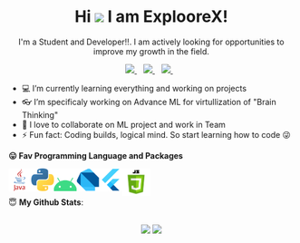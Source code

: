 <H1 align='center'>Hi <img src="https://raw.githubusercontent.com/MartinHeinz/MartinHeinz/master/wave.gif" width="30px"> I am ExplooreX!</H1>
<p align='center'>I'm a Student and Developer!!. I am actively looking for opportunities to improve my growth in the field.</p>

<p align='center'>
<a href="#">
  <img src="https://img.shields.io/badge/twitter-%231DA1F2.svg?&style=for-the-badge&logo=twitter&logoColor=white" />
</a>&nbsp;&nbsp;
<a href="mailto:exploorex@gmail.com">
  <img src="https://img.shields.io/badge/email-%23D14836.svg?&style=for-the-badge&logo=gmail&logoColor=white" />
</a>&nbsp;&nbsp;
<a href="#">
  <img src="https://img.shields.io/badge/linkedin-%230077B5.svg?&style=for-the-badge&logo=linkedin&logoColor=white" />
</a>&nbsp;&nbsp;

</p>

- 💻 I’m currently learning everything and working on projects
- 👓 I’m specificaly working on Advance ML for virtullization of "Brain Thinking"
- 🤝 I love to collaborate on ML project and work in Team
- ⚡ Fun fact: Coding builds, logical mind. So start learning how to code 😜


<b>😛 Fav Programming Language and Packages </b>

<img align="left" alt="Java" width="40px" src="https://raw.githubusercontent.com/8Bit1Byte/8Bit1Byte/master/Images/java.png" />
<img align="left" alt="Python" width="40px" src="https://raw.githubusercontent.com/8Bit1Byte/8Bit1Byte/master/Images/python.png" />
<img align="left" alt="Android" width="40px" src="https://raw.githubusercontent.com/8Bit1Byte/8Bit1Byte/master/Images/android.png" />
<img align="left" alt="Dart" width="40px" src="https://raw.githubusercontent.com/8Bit1Byte/8Bit1Byte/master/Images/dart.png" />
<img align="left" alt="Flutter" width="40px" src="https://raw.githubusercontent.com/8Bit1Byte/8Bit1Byte/master/Images/flutter.png" />
<img align="left" alt="JavaScript" width="50px" src="https://raw.githubusercontent.com/8Bit1Byte/8Bit1Byte/master/Images/javascript.png" />


<br>
<br>
<br>
 <summary> 😇 <b>My Github Stats</b>: </summary>
<br>
<p align = "center">
  <img src = "https://github-readme-stats.vercel.app/api?username=8Bit1Byte&show_icons=true&theme=tokyonight&line_height=33">
  <img src = "https://github-readme-stats.vercel.app/api/top-langs/?username=8Bit1Byte&hide=dart,html,css&theme=tokyonight">
</p>
